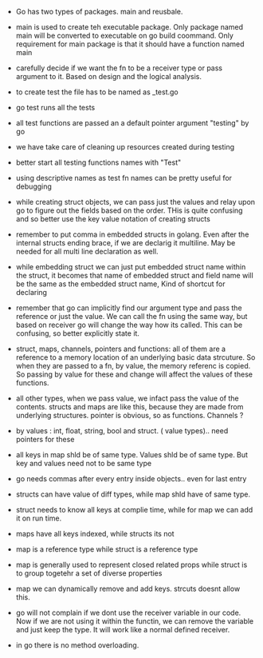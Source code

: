 - Go has two types of packages. main and reusbale. 
- main is used to create teh executable package. Only package named main will be converted to executable on go build coommand. Only requirement for main package is that it should have a function named main

- carefully decide if we want the fn to be a receiver type or pass argument to it. Based on design and the logical analysis.

- to create test the file has to be named as _test.go

- go test runs all the tests 

- all test functions are passed an a default pointer argument "testing" by go

- we have take care of cleaning up resources created during testing

- better start all testing functions names with "Test"

- using descriptive names as test fn names can be pretty useful for debugging

- while creating struct objects, we can pass just the values and relay upon go to figure out the fields based on the order. THis is quite confusing and so better use the key value notation of creating structs

- remember to put comma in embedded structs in golang. Even after the internal structs ending brace, if we are declarig it multiline. May be needed for all multi line declaration as well. 

- while embedding struct we can just put embedded struct name within the struct, it becomes that name of embedded struct and field name will be the same as the embedded struct name, Kind of shortcut for declaring

- remember that go can implicitly find our argument type and pass the reference or just the value. We can call the fn using the same way, but based on receiver go will change the way how its called. This can be confusing, so better explicitly state it.

- struct, maps, channels, pointers and functions: all of them are a reference to a memory location of an underlying basic data strcuture. So when they are passed to a fn, by value, the memory referenc is copied. So passing by value for these and change will affect the values of these functions.

- all other types, when we pass value, we infact pass the value of the contents. structs and maps are like this, because they are made from underlying structures. pointer is obvious, so as functions. Channels ?

- by values : int, float, string, bool and struct. ( value types).. need pointers for these

- all keys in map shld be of same type. Values shld be of same type. But key and values need not to be same type

- go needs commas after every entry inside objects.. even for last entry

- structs can have value of diff types, while map shld have of same type.
- struct needs to know all keys at complie time, while for map we can add it on run time.
- maps have all keys indexed, while structs its not
- map is a reference type while struct is a reference type
- map is generally used to represent closed related props while struct is to group togetehr a set of diverse properties
- map we can dynamically remove and add keys. strcuts doesnt allow this.

- go will not complain if we dont use the receiver variable in our code. Now if we are not using it within the functin, we can remove the variable and just keep the type. It will work like a normal defined receiver. 


- in go there is no method overloading. 
